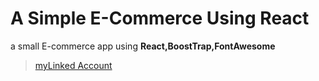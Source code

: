 # A Simple E-Commerce Using React 

a small E-commerce app using **React,BoostTrap,FontAwesome**
>[myLinked Account](https://www.linkedin.com/in/ahmed-abd-elhamied-elkoumey-533b93235/)
